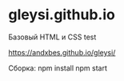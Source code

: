# gleysi.github.io
Базовый HTML и CSS test

https://andxbes.github.io/gleysi/

Сборка: 
npm install
npm start
